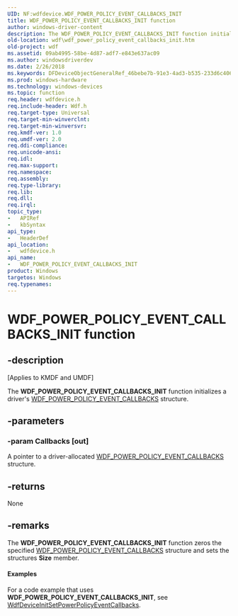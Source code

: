```yaml
---
UID: NF:wdfdevice.WDF_POWER_POLICY_EVENT_CALLBACKS_INIT
title: WDF_POWER_POLICY_EVENT_CALLBACKS_INIT function
author: windows-driver-content
description: The WDF_POWER_POLICY_EVENT_CALLBACKS_INIT function initializes a driver's WDF_POWER_POLICY_EVENT_CALLBACKS structure.
old-location: wdf\wdf_power_policy_event_callbacks_init.htm
old-project: wdf
ms.assetid: 09ab4995-58be-4d87-adf7-e843e637ac09
ms.author: windowsdriverdev
ms.date: 2/26/2018
ms.keywords: DFDeviceObjectGeneralRef_46bebe7b-91e3-4ad3-b535-233d6c40622e.xml, WDF_POWER_POLICY_EVENT_CALLBACKS_INIT, WDF_POWER_POLICY_EVENT_CALLBACKS_INIT function, kmdf.wdf_power_policy_event_callbacks_init, wdf.wdf_power_policy_event_callbacks_init, wdfdevice/WDF_POWER_POLICY_EVENT_CALLBACKS_INIT
ms.prod: windows-hardware
ms.technology: windows-devices
ms.topic: function
req.header: wdfdevice.h
req.include-header: Wdf.h
req.target-type: Universal
req.target-min-winverclnt: 
req.target-min-winversvr: 
req.kmdf-ver: 1.0
req.umdf-ver: 2.0
req.ddi-compliance: 
req.unicode-ansi: 
req.idl: 
req.max-support: 
req.namespace: 
req.assembly: 
req.type-library: 
req.lib: 
req.dll: 
req.irql: 
topic_type:
-	APIRef
-	kbSyntax
api_type:
-	HeaderDef
api_location:
-	wdfdevice.h
api_name:
-	WDF_POWER_POLICY_EVENT_CALLBACKS_INIT
product: Windows
targetos: Windows
req.typenames: 
---
```


# WDF_POWER_POLICY_EVENT_CALLBACKS_INIT function


## -description


<p class="CCE_Message">[Applies to KMDF and UMDF]

The <b>WDF_POWER_POLICY_EVENT_CALLBACKS_INIT</b> function initializes a driver's <a href="https://msdn.microsoft.com/library/windows/hardware/ff552424">WDF_POWER_POLICY_EVENT_CALLBACKS</a> structure.


## -parameters




### -param Callbacks [out]

A pointer to a driver-allocated <a href="https://msdn.microsoft.com/library/windows/hardware/ff552424">WDF_POWER_POLICY_EVENT_CALLBACKS</a> structure.


## -returns



None




## -remarks



The <b>WDF_POWER_POLICY_EVENT_CALLBACKS_INIT</b> function zeros the specified <a href="https://msdn.microsoft.com/library/windows/hardware/ff552424">WDF_POWER_POLICY_EVENT_CALLBACKS</a> structure and sets the structures <b>Size</b> member.


#### Examples

For a code example that uses <b>WDF_POWER_POLICY_EVENT_CALLBACKS_INIT</b>, see <a href="https://msdn.microsoft.com/library/windows/hardware/ff546774">WdfDeviceInitSetPowerPolicyEventCallbacks</a>.

<div class="code"></div>



